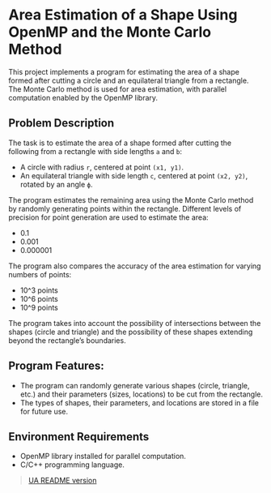 # Area Estimation of a Shape Using OpenMP and the Monte Carlo Method

This project implements a program for estimating the area of a shape formed after cutting a circle and an equilateral triangle from a rectangle. The Monte Carlo method is used for area estimation, with parallel computation enabled by the OpenMP library.

## Problem Description

The task is to estimate the area of a shape formed after cutting the following from a rectangle with side lengths `a` and `b`:
- A circle with radius `r`, centered at point `(x1, y1)`.
- An equilateral triangle with side length `c`, centered at point `(x2, y2)`, rotated by an angle `ф`.

The program estimates the remaining area using the Monte Carlo method by randomly generating points within the rectangle. Different levels of precision for point generation are used to estimate the area:
- 0.1
- 0.001
- 0.000001

The program also compares the accuracy of the area estimation for varying numbers of points:
- 10^3 points
- 10^6 points
- 10^9 points

The program takes into account the possibility of intersections between the shapes (circle and triangle) and the possibility of these shapes extending beyond the rectangle’s boundaries.

## Program Features:
- The program can randomly generate various shapes (circle, triangle, etc.) and their parameters (sizes, locations) to be cut from the rectangle.
- The types of shapes, their parameters, and locations are stored in a file for future use.

## Environment Requirements

- OpenMP library installed for parallel computation.
- C/C++ programming language.

> [UA README version](./README-ua.md)
